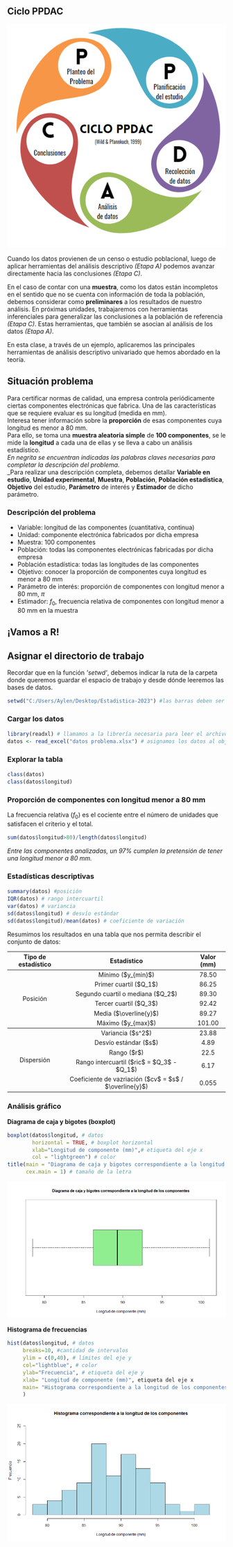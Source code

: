 ## Ciclo PPDAC

<p align = "center">
<img src="https://github.com/ImoPupato/Estadistica-Concurso2023/blob/main/Ciclo%20ppdac.PNG">
</p>

Cuando los datos provienen de un censo o estudio poblacional, luego de aplicar herramientas del análisis descriptivo _(Etapa A)_ podemos avanzar directamente hacia las conclusiones _(Etapa C)_.  

En el caso de contar con una **muestra**, como los datos están incompletos en el sentido que no se cuenta con información de toda la población, debemos considerar como **preliminares** a los resultados de nuestro análisis. En próximas unidades, trabajaremos con herramientas inferenciales para generalizar las conclusiones a la población de referencia _(Etapa C)_. Estas herramientas, que también se asocian al análisis de los datos _(Etapa A)_.  
  
En esta clase, a través de un ejemplo, aplicaremos las principales herramientas de análisis descriptivo univariado que hemos abordado en la teoría.

## Situación problema
Para certificar normas de calidad, una empresa controla periódicamente ciertas componentes electrónicas que fabrica. Una de las características que se requiere evaluar es su longitud (medida en mm).  
Interesa tener información sobre la **proporción** de esas componentes cuya longitud es menor a 80 mm.  
Para ello, se toma una **muestra aleatoria simple** de **100 componentes**, se le mide la **longitud** a cada una de ellas y se lleva a cabo un análisis estadístico.  
_En negrita se encuentran indicadas las palabras claves necesarias para completar la descripción del problema._  
_Para realizar una descripción completa, debemos detallar **Variable en estudio**, **Unidad experimental**, **Muestra**, **Población**, **Población estadística**, **Objetivo** del estudio, **Parámetro** de interés y **Estimador** de dicho parámetro.  

### Descripción del problema
- Variable:  longitud de las componentes (cuantitativa, continua)  
- Unidad: componente electrónica fabricados por dicha empresa  
- Muestra: 100 componentes  
- Población: todas las componentes electrónicas fabricadas por dicha empresa  
- Población estadística: todas las longitudes de las componentes  
- Objetivo: conocer la proporción de componentes cuya longitud es menor a 80 mm  
- Parámetro de interés: proporción de componentes con longitud menor a 80 mm, $\pi$  
- Estimador: $f_0$, frecuencia relativa de componentes con longitud menor a 80 mm en la muestra
  
## ¡Vamos a R!
## Asignar el directorio de trabajo  
Recordar que en la función _'setwd'_, debemos indicar la ruta de la carpeta donde queremos guardar el espacio de trabajo y desde dónde leeremos las bases de datos.
```R
setwd("C:/Users/Aylen/Desktop/Estadistica-2023") #las barras deben ser las indicadas
```
### Cargar los datos
```R
library(readxl) # llamamos a la librería necesaria para leer el archivo de extensión .xlsx
datos <- read_excel("datos problema.xlsx") # asignamos los datos al objeto "datos"
```
### Explorar la tabla
```R
class(datos)
class(datos$longitud)
```
### Proporción de componentes con longitud menor a 80 mm
La frecuencia relativa ($f_0$) es el cociente entre el número de unidades que satisfacen el criterio y el total.  
```R
sum(datos$longitud>80)/length(datos$longitud)
```
_Entre las componentes analizadas, un 97% cumplen la pretensión de tener una longitud menor a 80 mm._  
### Estadísticas descriptivas
```R
summary(datos) #posición
IQR(datos) # rango intercuartil
var(datos) # variancia
sd(datos$longitud) # desvío estándar
sd(datos$longitud)/mean(datos) # coeficiente de variación
```
Resumimos los resultados en una tabla que nos permita describir el conjunto de datos:
<table>
    <thead>
        <tr>
            <th> Tipo de estadístico </th>
            <th> Estadístico </th>
            <th> Valor (mm) </th>
        </tr>
    </thead>
    <tbody>
        <tr>
            <td rowspan=7 align="center"> Posición </td>
            <td rowspan=1 align="center"> Mínimo ($y_{min}$)</td>
            <td align="center"> 78.50 </td>
        <tr>
            <td rowspan=1 align="center"> Primer cuartil ($Q_1$) </td>
            <td align="center"> 86.25 </td>
        <tr>
            <td rowspan=1 align="center"> Segundo cuartil o mediana ($Q_2$) </td>
            <td align="center"> 89.30 </td>
        <tr>
            <td rowspan=1 align="center"> Tercer cuartil ($Q_3$) </td>
            <td align="center"> 92.42 </td>
        <tr>
            <td rowspan=1 align="center"> Media ($\overline{y}$) </td>
            <td align="center"> 89.27 </td>
        <tr>
            <td rowspan=1 align="center"> Máximo ($y_{max}$) </td>
            <td align="center"> 101.00 </td>
       </tbody>
       <tbody>
        <tr>   
            <td rowspan=7 align="center"> Dispersión </td>
            <td rowspan=1 align="center"> Variancia ($s^2$)</td>
            <td align="center"> 23.88 </td>
        <tr>
            <td rowspan=1 align="center"> Desvío estándar ($s$) </td>
            <td align="center"> 4.89 </td>
        <tr>
            <td rowspan=1 align="center"> Rango ($r$) </td>
            <td align="center"> 22.5 </td>
        <tr>
            <td rowspan=1 align="center"> Rango intercuartil ($ric$ = $Q_3$ - $Q_1$) </td>
            <td align="center"> 6.17 </td>
        <tr>
            <td rowspan=1 align="center"> Coeficiente de vazriación ($cv$ = $s$ / $\overline{y}$) </td>
            <td align="center"> 0.055 </td>
    </tbody>
</table>

### Análisis gráfico
**Diagrama de caja y bigotes (boxplot)**
```R
boxplot(datos$longitud, # datos
        horizontal = TRUE, # boxplot horizontal
        xlab="Longitud de componente (mm)",# etiqueta del eje x
        col = "lightgreen") # color
title(main = "Diagrama de caja y bigotes correspondiente a la longitud de los componentes", # título
      cex.main = 1) # tamaño de la letra
```
<div>
<p style = 'text-align:center;'>
<img src="https://github.com/ImoPupato/Estadistica-Concurso2023/blob/main/Boxplot.png">
</p>
</div>
    
**Histograma de frecuencias**
```R
hist(datos$longitud, # datos
     breaks=10, #cantidad de intervalos
     ylim = c(0,40), # límites del eje y
     col="lightblue", # color
     ylab="Frecuencia", # etiqueta del eje y
     xlab= "Longitud de componente (mm)", etiqueta del eje x
     main= "Histograma correspondiente a la longitud de los componentes" # título
     )
```
<div>
<p style = 'text-align:center;'>
<img src="https://github.com/ImoPupato/Estadistica-Concurso2023/blob/main/Histograma.png">
</p>
</div>
